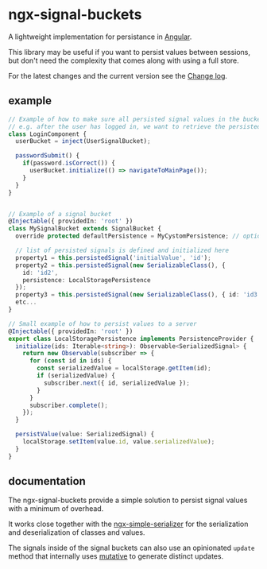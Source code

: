 # ngx-signal-buckets

A lightweight implementation for persistance in [Angular](https://angular.dev/).

This library may be useful if you want to persist values between sessions, but don't need the complexity that comes along with using a full store.

For the latest changes and the current version see the [Change log](./CHANGELOG.md).

## example

``` typescript
// Example of how to make sure all persisted signal values in the bucket are restored before proceding
// e.g. after the user has logged in, we want to retrieve the persisted state before we continue
class LoginComponent {
  userBucket = inject(UserSignalBucket);

  passwordSubmit() {
    if(password.isCorrect()) {
      userBucket.initialize(() => navigateToMainPage());
    }
  }
}


// Example of a signal bucket
@Injectable({ providedIn: 'root' })
class MySignalBucket extends SignalBucket {
  override protected defaultPersistence = MyCystomPersistence; // optional, defaults to LocalStoragePersistence

  // list of persisted signals is defined and initialized here
  property1 = this.persistedSignal('initialValue', 'id');
  property2 = this.persistedSignal(new SerializableClass(), {
    id: 'id2',
    persistence: LocalStoragePersistence
  });
  property3 = this.persistedSignal(new SerializableClass(), { id: 'id3' });
  etc...
}

// Small example of how to persist values to a server
@Injectable({ providedIn: 'root' })
export class LocalStoragePersistence implements PersistenceProvider {
  initialize(ids: Iterable<string>): Observable<SerializedSignal> {
    return new Observable(subscriber => {
      for (const id in ids) {
        const serializedValue = localStorage.getItem(id);
        if (serializedValue) {
          subscriber.next({ id, serializedValue });
        }
      }
      subscriber.complete();
    });
  }

  persistValue(value: SerializedSignal) {
    localStorage.setItem(value.id, value.serializedValue);
  }
}
```

## documentation

The ngx-signal-buckets provide a simple solution to persist signal values with a minimum of overhead.

It works close together with the [ngx-simple-serializer](https://github.com/abreits/ngx-simple-serializer) for the serialization and deserialization of classes and values.

The signals inside of the signal buckets can also use an opinionated `update` method that internally uses [mutative](https://github.com/unadlib/mutative) to generate distinct updates.
